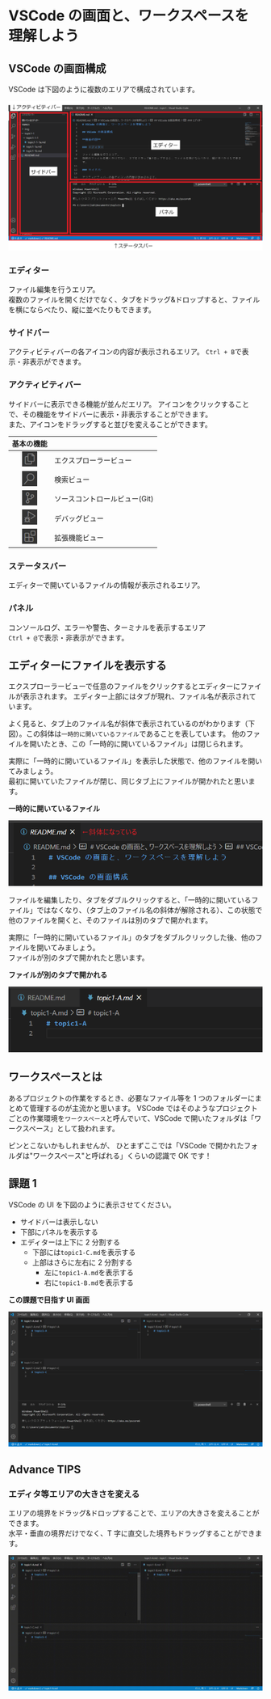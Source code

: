 # VSCode の画面と、ワークスペースを理解しよう

## VSCode の画面構成

VSCode は下図のように複数のエリアで構成されています。

![画面構成](./img/100_UI.PNG)

### エディター

ファイル編集を行うエリア。  
複数のファイルを開くだけでなく、タブをドラッグ&ドロップすると、ファイルを横にならべたり、縦に並べたりもできます。

### サイドバー

アクティビティバーの各アイコンの内容が表示されるエリア。
`Ctrl + B`で表示・非表示ができます。

### アクティビティバー

サイドバーに表示できる機能が並んだエリア。
アイコンをクリックすることで、その機能をサイドバーに表示・非表示することができます。  
また、アイコンをドラッグすると並びを変えることができます。

|              基本の機能              |                               |
| :----------------------------------: | :---------------------------- |
| ![画面構成](./img/101_explorer.PNG)  | エクスプローラービュー        |
|  ![画面構成](./img/102_search.PNG)   | 検索ビュー                    |
|    ![画面構成](./img/103_git.PNG)    | ソースコントロールビュー(Git) |
|   ![画面構成](./img/104_debug.PNG)   | デバッグビュー                |
| ![画面構成](./img/105_extension.PNG) | 拡張機能ビュー                |

### ステータスバー

エディターで開いているファイルの情報が表示されるエリア。

### パネル

コンソールログ、エラーや警告、ターミナルを表示するエリア  
`Ctrl + @`で表示・非表示ができます。

## エディターにファイルを表示する

エクスプローラービューで任意のファイルをクリックするとエディターにファイルが表示されます。
エディター上部にはタブが現れ、ファイル名が表示されています。

よく見ると、タブ上のファイル名が斜体で表示されているのがわかります（下図）。この斜体は`一時的に開いているファイル`であることを表しています。
他のファイルを開いたとき、この「一時的に開いているファイル」は閉じられます。

実際に「一時的に開いているファイル」を表示した状態で、他のファイルを開いてみましょう。  
最初に開いていたファイルが閉じ、同じタブ上にファイルが開かれたと思います。

**一時的に開いているファイル**

![一時的に開いているファイル](./img/110_quick_open_file.PNG)

ファイルを編集したり、タブをダブルクリックすると、「一時的に開いているファイル」ではなくなり、（タブ上のファイル名の斜体が解除される）、この状態で他のファイルを開くと、そのファイルは別のタブで開かれます。

実際に「一時的に開いているファイル」のタブをダブルクリックした後、他のファイルを開いてみましょう。  
ファイルが別のタブで開かれたと思います。

**ファイルが別のタブで開かれる**

![開いているファイル](./img/120_open_file.PNG)

## ワークスペースとは

あるプロジェクトの作業をするとき、必要なファイル等を 1 つのフォルダーにまとめて管理するのが主流かと思います。
VSCode ではそのようなプロジェクトごとの作業環境を`ワークスペース`と呼んでいて、VSCode で開いたフォルダは「ワークスペース」として扱われます。

ピンとこないかもしれませんが、
ひとまずここでは「VSCode で開かれたフォルダは"ワークスペース"と呼ばれる」くらいの認識で OK です！

## 課題 1

VSCode の UI を下図のように表示させてください。

- サイドバーは表示しない
- 下部にパネルを表示する
- エディターは上下に 2 分割する
  - 下部には`topic1-C.md`を表示する
  - 上部はさらに左右に 2 分割する
    - 左に`topic1-A.md`を表示する
    - 右に`topic1-B.md`を表示する

**この課題で目指す UI 画面**

![課題の正解画面](./img/130_task_result.PNG)

## Advance TIPS

### エディタ等エリアの大きさを変える

エリアの境界をドラッグ&ドロップすることで、エリアの大きさを変えることができます。  
水平・垂直の境界だけでなく、T 字に直交した境界もドラッグすることができます。

![エリア境界をドラッグ](./img/140_drag_area.gif)
